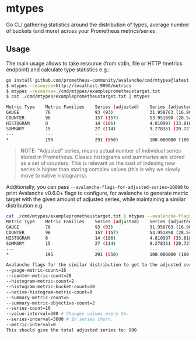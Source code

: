 # mtypes

Go CLI gathering statistics around the distribution of types, average number of buckets (and more) across your Prometheus metrics/series.

## Usage

The main usage allows to take resource (from stdin, file or HTTP /metrics endpoint) and calculate type statistics e.g.:

```bash
go install github.com/prometheus-community/avalanche/cmd/mtypes@latest # or locally: alias mtypes="go run ./cmd/mtypes"
$ mtypes -resource=http://localhost:9090/metrics
$ mtypes -resource=./cmd/mtypes/exampleprometheustarget.txt
$ cat ./cmd/mtypes/exampleprometheustarget.txt | mtypes
```

```bash 
Metric Type    Metric Families    Series (adjusted)    Series (adjusted) %        Average Buckets/Objectives
GAUGE          76                 93 (93)              31.958763 (16.909091)      -
COUNTER        96                 157 (157)            53.951890 (28.545455)      -
HISTOGRAM      8                  14 (186)             4.810997 (33.818182)       11.285714
SUMMARY        15                 27 (114)             9.278351 (20.727273)       2.222222
---            ---                ---                  ---                        ---
*              195                291 (550)            100.000000 (100.000000)    -
```

> NOTE: "Adjusted" series, means actual number of individual series stored in Prometheus. Classic histograms and summaries are stored as a set of counters. This is relevant as the cost of indexing new series is higher than storing complex values (this is why we slowly move to native histograms).

Additionally, you can pass `--avalanche-flags-for-adjusted-series=10000` to print Avalanche v0.6.0+ flags to configure, for avalanche to generate metric target with the given amount of adjusted series, while maintaining a similar distribution e.g.

```bash
cat ./cmd/mtypes/exampleprometheustarget.txt | mtypes --avalanche-flags-for-adjusted-series=1000 
Metric Type    Metric Families    Series (adjusted)    Series (adjusted) %        Average Buckets/Objectives
GAUGE          76                 93 (93)              31.958763 (16.909091)      -
COUNTER        96                 157 (157)            53.951890 (28.545455)      -
HISTOGRAM      8                  14 (186)             4.810997 (33.818182)       11.285714
SUMMARY        15                 27 (114)             9.278351 (20.727273)       2.222222
---            ---                ---                  ---                        ---
*              195                291 (550)            100.000000 (100.000000)    -

Avalanche flags for the similar distribution to get to the adjusted series goal of: 1000
--gauge-metric-count=16
--counter-metric-count=28
--histogram-metric-count=2
--histogram-metric-bucket-count=10
--native-histogram-metric-count=0
--summary-metric-count=5
--summary-metric-objective-count=2
--series-count=10
--value-interval=300 # Changes values every 5m.
--series-interval=3600 # 1h series churn.
--metric-interval=0
This should give the total adjusted series to: 900
```

